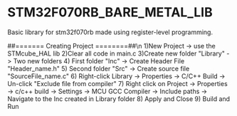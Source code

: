 # STM32F070RB_BARE_METAL_LIB

Basic library for stm32f070rb made using register-level programming.

##======= Creating Project ========##\n
1)New Project -> use the STMcube_HAL lib
2)Clear all code in main.c
3)Create new folder "Library" -> Two new folders
4) First folder "Inc" -> Create Header File "Header_name.h"
5) Second folder "Src" -> Create source file "SourceFile_name.c"
6) Right-click Library -> Properties -> C/C++ Build -> Un-click "Exclude file from compiler"
7) Right click on Project -> Properties -> c/c++ build -> Settings -> MCU GCC Compiler -> Include paths -> Navigate to the Inc created in Library folder
8) Apply and Close
9) Build and Run
